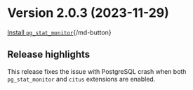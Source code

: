 # Version 2.0.3 (2023-11-29)

 [Install `pg_stat_monitor`](../install.md){/md-button}

## Release highlights

This release fixes the issue with PostgreSQL crash when both `pg_stat_monitor` and `citus` extensions are enabled.

